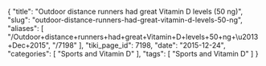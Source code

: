 {
    "title": "Outdoor distance runners had great Vitamin D levels (50 ng)",
    "slug": "outdoor-distance-runners-had-great-vitamin-d-levels-50-ng",
    "aliases": [
        "/Outdoor+distance+runners+had+great+Vitamin+D+levels+50+ng+\u2013+Dec+2015",
        "/7198"
    ],
    "tiki_page_id": 7198,
    "date": "2015-12-24",
    "categories": [
        "Sports and Vitamin D"
    ],
    "tags": [
        "Sports and Vitamin D"
    ]
}